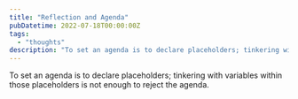 ```yaml
---
title: "Reflection and Agenda"
pubDatetime: 2022-07-18T00:00:00Z
tags:
  - "thoughts"
description: "To set an agenda is to declare placeholders; tinkering with variables within those placeholders is not enough to reject the agenda."
---
```


To set an agenda is to declare placeholders; tinkering with variables within those placeholders is not enough to reject the agenda.
